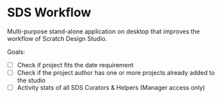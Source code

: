 # SDS Workflow

Multi-purpose stand-alone application on desktop that improves the workflow of Scratch Design Studio.

Goals:
- [ ] Check if project fits the date requirement
- [ ] Check if the project author has one or more projects already added to the studio
- [ ] Activity stats of all SDS Curators & Helpers (Manager access only)
